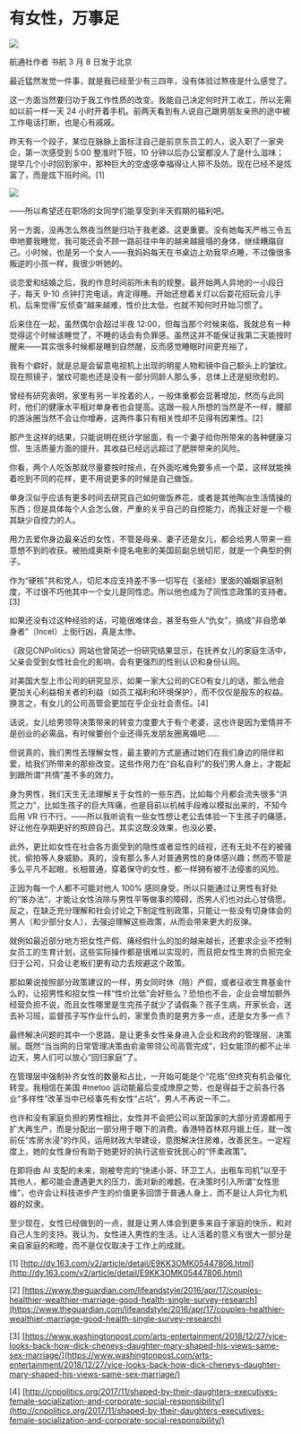 # 有女性，万事足

![](http://ww1.sinaimg.cn/large/4b91f9d5gy1g0vb8gkpqwj20zk0k0b29.jpg)

航通社作者 书航 3 月 8 日发于北京

最近猛然发觉一件事，就是我已经至少有三四年，没有体验过熬夜是什么感觉了。

这一方面当然要归功于我工作性质的改变。我能自己决定何时开工收工，所以无需如以前一样一天 24 小时开着手机。前两天看到有人说自己跟男朋友亲热的途中被工作电话打断，也是心有戚戚。

昨天有一个段子，某位在脉脉上面标注自己是前京东员工的人，说入职了一家央企，第一次感受到 5:00 整准时下班，10 分钟以后办公室都没人了是什么滋味；提早几个小时回到家中，那种巨大的空虚感幸福得让人猝不及防。现在已经不是炫富了，而是炫下班时间。[1]

![](http://ww1.sinaimg.cn/large/4b91f9d5gy1g0vb9llgsuj20tw0z3wqy.jpg)

——所以希望还在职场的女同学们能享受到半天假期的福利吧。

另一方面，没再怎么熬夜当然是归功于我老婆。这更重要。没有她每天严格三令五申地要我睡觉，我可能还会不顾一路前往中年的越来越疲塌的身体，继续糟蹋自己。小时候，也是另一个女人——我妈妈每天在书桌边上劝我早点睡，不过像很多叛逆的小孩一样，我很少听她的。

谈恋爱和结婚之后，我的作息时间前所未有的规整。最开始两人异地的一小段日子，每天 9-10 点钟打完电话，肯定得睡。开始还想着关灯以后耍花招玩会儿手机，后来觉得”反侦查“越来越难，性价比太低，也就不知何时开始习惯了。

后来住在一起，虽然偶尔会超过半夜 12:00，但每当那个时候来临，我就总有一种觉得这个时候该睡觉了，不睡的话会有负罪感。虽然这并不能保证我第二天能按时醒来——其实很多时候都是睡到自然醒，反而感觉睡眠时间更充裕了。

我有个癖好，就是总是会留意电视机上出现的明星人物和镜中自己额头上的皱纹。现在照镜子，皱纹可能也还是没有一部分同龄人那么多，总体上还是挺欣慰的。

曾经有研究表明，家里有另一半拴着的人，一般体重都会显著增加，然而与此同时，他们的健康水平相对单身者也会提高。这跟一般人所想的当然是不一样，腰部的游泳圈当然不会让你增寿，这两件事只有相关性却不见得有因果性。[2]

那产生这样的结果，只能说明在统计学层面，有一个妻子给你所带来的各种健康习惯、生活质量方面的提升，其收益已经远远超过了肥胖带来的风险。

你看，两个人吃饭那就尽量要按时按点，在外面吃难免要多点一个菜，这样就能换着吃到不同的花样，更不用说更多的时候是自己做饭。

单身汉似乎应该有更多时间去研究自己如何做饭养花，或者是其他陶冶生活情操的东西；但是具体每个人会怎么做，严重的关乎自己的自控能力，而我正好是一个极其缺少自控力的人。

用力去爱你身边最亲近的女性，不管是母亲、妻子还是女儿，都会给男人带来一些意想不到的收获。被拍成奥斯卡提名电影的美国前副总统切尼，就是一个典型的例子。

作为“硬核”共和党人，切尼本应支持差不多一切写在《圣经》里面的婚姻家庭制度，不过很不巧他其中一个女儿是同性恋。所以他也成为了同性恋政策的支持者。[3]

如果还没有过这种经验的话，可能很难体会，甚至有些人“仇女”，搞成“非自愿单身者”（Incel）上街行凶，真是太惨。

《政见CNPolitics》网站也曾简述一份研究结果显示，在抚养女儿的家庭生活中，父亲会受到女性社会化的影响，会有更强烈的性别认识和身份认同。

对美国大型上市公司的研究显示，如果一家大公司的CEO有女儿的话，那么他会更加关心利益相关者的利益（如员工福利和环境保护），而不仅仅是股东的权益。换言之，有女儿的公司高管会更加在乎企业社会责任。[4]

话说，女儿给男领导决策带来的转变力度要大于有个老婆，这也许是因为爱情并不是创业的必需品，有时候要创个业还得先发朋友圈离婚吧……

但说真的，我们男性去理解女性，最主要的方式是通过她们在我们身边的陪伴和爱，给我们所带来的那些改变。这些作用力在“自私自利”的我们男人身上，才能起到跟所谓“共情”差不多的效力。

身为男性，我们天生无法理解关于女性的一些东西，比如每个月都会流失很多“洪荒之力”，比如生孩子的巨大阵痛，也是目前以机械手段难以模拟出来的，不知今后用 VR 行不行。——所以我听说有一些女性想让老公去体验一下生孩子的痛感，好让他在孕期更好的照顾自己，其实这既没效果，也没必要。

此外，更比如女性在社会各方面受到的隐性或者显性的歧视，还有无处不在的被骚扰，偷拍等人身威胁。真的，没有那么多人对普通男性的身体感兴趣；然而不管是多么平凡不起眼，长相普通，穿着保守的女性，都一样拥有被不法侵害的风险。

正因为每一个人都不可能对他人 100% 感同身受，所以只能通过让男性有好处的“笨办法”，才能让女性消除与男性平等做事的障碍，而男人们也对此心甘情愿。反之，在缺乏充分理解和社会讨论之下制定性别政策，只能让一些没有切身体会的男人（和少部分女人），去强迫理解这些政策，从而会带来更大的反弹。

就例如最近部分地方把女性产假、痛经假什么的加的越来越长，还要求企业不控制女员工的生育计划，这些实际操作都是很难以实现的，而且把女性生育的负担完全归于公司，只会让老板们更有动力去规避这个政策。

那如果说按照部分政策建议的一样，男女同时休（陪）产假，或者征收生育基金什么的，让招男性和招女性一样“性价比低”会好些么？恐怕也不会，企业会增加额外经营负担不说，而且女性哪里是生完孩子就少了请假条？孩子生病，开家长会，送去补习班，监督孩子写作业什么的，家里负责的是男方多一点，还是女方多一点？

最终解决问题的其中一个思路，是让更多女性亲身进入企业和政府的管理层、决策层。既然“当当网的日常管理决策由俞渝带领公司高管完成”，妇女能顶的都不止半边天，男人们可以放心“回归家庭”了。

在管理层中强制补齐女性的数量和占比，一开始可能是个“花瓶”但终究有机会催化转变。我相信在美国 #metoo 运动能最后变成燎原之势，也是得益于之前各行各业“多样性”改革当中已经事先有女性“占坑”，男人不再说一不二。

也许和没有家庭负担的男性相比，女性并不会把公司以至国家的大部分资源都用于扩大再生产，而是分配出一部分用于眼下的消费。香港特首林郑月娥上任，就一改前任“库房水浸”的作风，运用财政大举建设，意图解决住房难，改善民生。一定程度上，她的女性身份有助于她更好的执行这些安抚民心的“怀柔政策”。

在即将由 AI 支配的未来，刚被夸完的“快递小哥、环卫工人、出租车司机”以至于其他人，都可能会遭遇更大的压力，面对新的难题。在决策时引入所谓“女性思维”，也许会让科技进步产生的价值更多回馈于普通人身上，而不是让人异化为机器的奴隶。

至少现在，女性已经做到的一点，就是让男人体会到更多来自于家庭的快乐，和对自己人生的支持。我认为，女性进入男性的生活，让人活着的意义有很大一部分是来自家庭的和睦，而不是仅仅取决于工作上的成就。

[1] [http://dy.163.com/v2/article/detail/E9KK3OMK05447806.html](http://dy.163.com/v2/article/detail/E9KK3OMK05447806.html)

[2] [https://www.theguardian.com/lifeandstyle/2016/apr/17/couples-healthier-wealthier-marriage-good-health-single-survey-research](https://www.theguardian.com/lifeandstyle/2016/apr/17/couples-healthier-wealthier-marriage-good-health-single-survey-research)

[3] [https://www.washingtonpost.com/arts-entertainment/2018/12/27/vice-looks-back-how-dick-cheneys-daughter-mary-shaped-his-views-same-sex-marriage/](https://www.washingtonpost.com/arts-entertainment/2018/12/27/vice-looks-back-how-dick-cheneys-daughter-mary-shaped-his-views-same-sex-marriage/)

[4] [http://cnpolitics.org/2017/11/shaped-by-their-daughters-executives-female-socialization-and-corporate-social-responsibility/](http://cnpolitics.org/2017/11/shaped-by-their-daughters-executives-female-socialization-and-corporate-social-responsibility/)